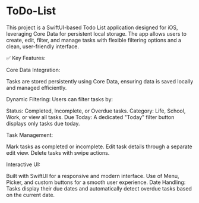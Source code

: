 # ToDo-List
This project is a SwiftUI-based Todo List application designed for iOS, leveraging Core Data for persistent local storage. The app allows users to create, edit, filter, and manage tasks with flexible filtering options and a clean, user-friendly interface.

✅ Key Features:

Core Data Integration:

Tasks are stored persistently using Core Data, ensuring data is saved locally and managed efficiently.

Dynamic Filtering: Users can filter tasks by:

Status: Completed, Incomplete, or Overdue tasks.
Category: Life, School, Work, or view all tasks.
Due Today: A dedicated "Today" filter button displays only tasks due today.

Task Management:

Mark tasks as completed or incomplete.
Edit task details through a separate edit view.
Delete tasks with swipe actions.

Interactive UI:

Built with SwiftUI for a responsive and modern interface.
Use of Menu, Picker, and custom buttons for a smooth user experience.
Date Handling: Tasks display their due dates and automatically detect overdue tasks based on the current date.
